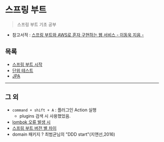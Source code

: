 # 스프링 부트
> 스프링 부트 기초 공부
- 참고서적 : [스프링 부트와 AWS로 혼자 구현하는 웹 서비스 - 이동욱 지음 -](https://book.naver.com/search/search.nhn?query=%EC%9D%B4%EB%8F%99%EC%9A%B1+%EC%8A%A4%ED%94%84%EB%A7%81%EB%B6%80%ED%8A%B8)

## 목록
- [스프링 부트 시작](https://github.com/jeonka1001/Study/blob/main/springboot/doc/springboot-start.md)
- [단위 테스트](https://github.com/jeonka1001/Study/blob/main/springboot/doc/tdd-start.md)
- [JPA](https://github.com/jeonka1001/Study/blob/main/springboot/doc/jpa.md)
---

## 그 외
- ```command + shift + A``` : 플러그인 Action 실행 
    - plugins 검색 시 사용했었음.
- [lombok 오류 발생 시 ](https://github.com/jojoldu/freelec-springboot2-webservice/issues/2)
- [스프링 부트 버전 별 차이](https://jojoldu.tistory.com/295)
- domain 패키지 ? 최범균님의 "DDD start"(지앤선,2016)
